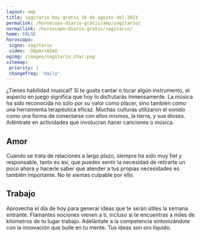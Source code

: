 ```yaml
---
layout: amp
title: sagitario hoy gratis 16 de agosto del 2021 
permalink: /horoscopo-diario-gratis/amp/sagitario/
normallink: /horoscopo-diario-gratis/sagitario/
home: FALSE
horoscopo:
 signo: sagitario
 video: -DQpmrrAIeU
ogimg: /images/sagitario_char.png
sitemap:
 priority: 1
 changefreq: 'daily'
---
```



¿Tienes habilidad musical? Si te gusta cantar o tocar algún instrumento, el aspecto en juego significa que hoy lo disfrutarás inmensamente. La música ha sido reconocida no sólo por su valor como placer, sino también como una herramienta terapéutica eficaz. Muchas culturas utilizaron el sonido como una forma de conectarse con ellos mismos, la tierra, y sus dioses. Adéntrate en actividades que involucran hacer canciones o música.

## Amor

Cuando se trata de relaciones a largo plazo, siempre ha sido muy fiel y responsable, tanto es así, que puedes sentir la necesidad de retirarte un poco ahora y hacerle saber que atender a tus propias necesidades es también importante. No te sientas culpable por ello.

## Trabajo

Aprovecha el día de hoy para generar ideas que te serán útiles la semana entrante. Flamantes nociones vienen a ti, incluso si te encuentras a miles de kilómetros de tu lugar trabajo. Adelántate a la competencia sintonizándote con la innovación que bulle en tu mente. Tus ideas son oro líquido.